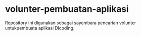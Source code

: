 # volunter-pembuatan-aplikasi
Repository ini digunakan sebagai sayembara pencarian volunter untukpembuata aplikasi DIcoding.
